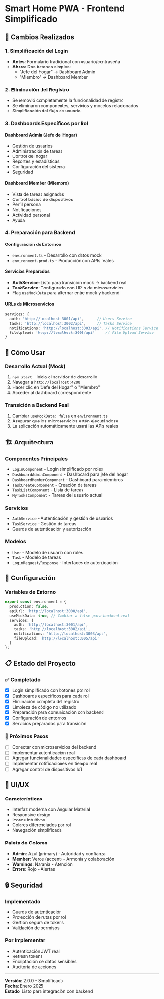 # Smart Home PWA - Frontend Simplificado

## 🎯 Cambios Realizados

### 1. Simplificación del Login
- **Antes**: Formulario tradicional con usuario/contraseña
- **Ahora**: Dos botones simples:
  - "Jefe del Hogar" → Dashboard Admin
  - "Miembro" → Dashboard Member

### 2. Eliminación del Registro
- Se removió completamente la funcionalidad de registro
- Se eliminaron componentes, servicios y modelos relacionados
- Simplificación del flujo de usuario

### 3. Dashboards Específicos por Rol

#### Dashboard Admin (Jefe del Hogar)
- Gestión de usuarios
- Administración de tareas
- Control del hogar
- Reportes y estadísticas
- Configuración del sistema
- Seguridad

#### Dashboard Member (Miembro)
- Vista de tareas asignadas
- Control básico de dispositivos
- Perfil personal
- Notificaciones
- Actividad personal
- Ayuda

### 4. Preparación para Backend

#### Configuración de Entornos
- `environment.ts` - Desarrollo con datos mock
- `environment.prod.ts` - Producción con APIs reales

#### Servicios Preparados
- **AuthService**: Listo para transición mock → backend real
- **TaskService**: Configurado con URLs de microservicios
- Flag `useMockData` para alternar entre mock y backend

#### URLs de Microservicios
```typescript
services: {
  auth: 'http://localhost:3001/api',      // Users Service
  tasks: 'http://localhost:3002/api',     // Tasks Service  
  notifications: 'http://localhost:3003/api', // Notifications Service
  fileUpload: 'http://localhost:3005/api'     // File Upload Service
}
```

## 🚀 Cómo Usar

### Desarrollo Actual (Mock)
1. `npm start` - Inicia el servidor de desarrollo
2. Navegar a `http://localhost:4200`
3. Hacer clic en "Jefe del Hogar" o "Miembro"
4. Acceder al dashboard correspondiente

### Transición a Backend Real
1. Cambiar `useMockData: false` en `environment.ts`
2. Asegurar que los microservicios estén ejecutándose
3. La aplicación automáticamente usará las APIs reales

## 🏗️ Arquitectura

### Componentes Principales
- `LoginComponent` - Login simplificado por roles
- `DashboardAdminComponent` - Dashboard para jefe del hogar
- `DashboardMemberComponent` - Dashboard para miembros
- `TaskCreateComponent` - Creación de tareas
- `TaskListComponent` - Lista de tareas
- `MyTasksComponent` - Tareas del usuario actual

### Servicios
- `AuthService` - Autenticación y gestión de usuarios
- `TaskService` - Gestión de tareas
- Guards de autenticación y autorización

### Modelos
- `User` - Modelo de usuario con roles
- `Task` - Modelo de tareas
- `LoginRequest/Response` - Interfaces de autenticación

## 🔧 Configuración

### Variables de Entorno
```typescript
export const environment = {
  production: false,
  apiUrl: 'http://localhost:3000/api',
  useMockData: true, // Cambiar a false para backend real
  services: {
    auth: 'http://localhost:3001/api',
    tasks: 'http://localhost:3002/api',
    notifications: 'http://localhost:3003/api',
    fileUpload: 'http://localhost:3005/api'
  }
};
```

## 📋 Estado del Proyecto

### ✅ Completado
- [x] Login simplificado con botones por rol
- [x] Dashboards específicos para cada rol
- [x] Eliminación completa del registro
- [x] Limpieza de código no utilizado
- [x] Preparación para comunicación con backend
- [x] Configuración de entornos
- [x] Servicios preparados para transición

### 🔄 Próximos Pasos
- [ ] Conectar con microservicios del backend
- [ ] Implementar autenticación real
- [ ] Agregar funcionalidades específicas de cada dashboard
- [ ] Implementar notificaciones en tiempo real
- [ ] Agregar control de dispositivos IoT

## 🎨 UI/UX

### Características
- Interfaz moderna con Angular Material
- Responsive design
- Iconos intuitivos
- Colores diferenciados por rol
- Navegación simplificada

### Paleta de Colores
- **Admin**: Azul (primary) - Autoridad y confianza
- **Member**: Verde (accent) - Armonía y colaboración
- **Warnings**: Naranja - Atención
- **Errors**: Rojo - Alertas

## 🔒 Seguridad

### Implementado
- Guards de autenticación
- Protección de rutas por rol
- Gestión segura de tokens
- Validación de permisos

### Por Implementar
- Autenticación JWT real
- Refresh tokens
- Encriptación de datos sensibles
- Auditoría de acciones

---

**Versión**: 2.0.0 - Simplificado  
**Fecha**: Enero 2025  
**Estado**: Listo para integración con backend